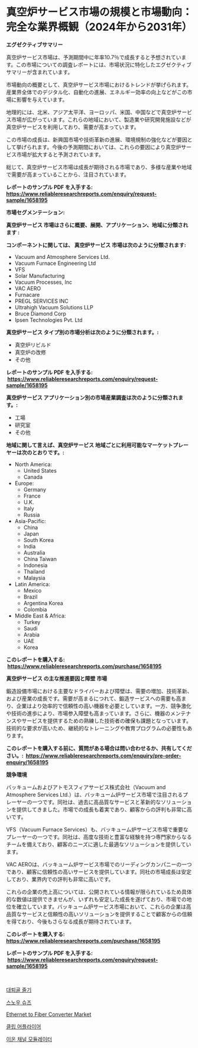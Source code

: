 <p><h1>真空炉サービス市場の規模と市場動向：完全な業界概観（2024年から2031年）</h1></p><p><strong>エグゼクティブサマリー</strong></p>
<p><p>真空炉サービス市場は、予測期間中に年率10.7％で成長すると予想されています。この市場についての調査レポートには、市場状況に特化したエグゼクティブサマリーが含まれています。</p><p>市場動向の概要として、真空炉サービス市場におけるトレンドが挙げられます。産業界全体でのデジタル化、自動化の進展、エネルギー効率の向上などがこの市場に影響を与えています。</p><p>地理的には、北米、アジア太平洋、ヨーロッパ、米国、中国などで真空炉サービス市場が広がっています。これらの地域において、製造業や研究開発施設などが真空炉サービスを利用しており、需要が高まっています。</p><p>この市場の成長は、新興国市場や技術革新の進展、環境規制の強化などが要因として挙げられます。今後の予測期間においては、これらの要因により真空炉サービス市場が拡大すると予測されています。</p><p>総じて、真空炉サービス市場は成長が期待される市場であり、多様な産業や地域で需要が高まっていることから、注目されています。</p></p>
<p><strong>レポートのサンプル PDF を入手する: <a href="https://www.reliableresearchreports.com/enquiry/request-sample/1658195">https://www.reliableresearchreports.com/enquiry/request-sample/1658195</a></strong></p>
<p><strong>市場セグメンテーション:</strong></p>
<p><strong> 真空炉サービス 市場はさらに概要、展開、アプリケーション、地域に分類されます :</strong></p>
<p><strong>コンポーネントに関しては、 真空炉サービス 市場は次のように分類されます: &nbsp;</strong></p>
<p><ul><li>Vacuum and Atmosphere Services Ltd.</li><li>Vacuum Furnace Engineering Ltd</li><li>VFS</li><li>Solar Manufacturing</li><li>Vacuum Processes, Inc</li><li>VAC AERO</li><li>Furnacare</li><li>PREGL SERVICES INC</li><li>Ultrahigh Vacuum Solutions LLP</li><li>Bruce Diamond Corp</li><li>Ipsen Technologies Pvt. Ltd</li></ul></p>
<p><strong> 真空炉サービス タイプ別の市場分析は次のように分類されます。:</strong></p>
<p><ul><li>真空炉リビルド</li><li>真空炉の改修</li><li>その他</li></ul></p>
<p><strong>レポートのサンプル PDF を入手する: &nbsp;<a href="https://www.reliableresearchreports.com/enquiry/request-sample/1658195">https://www.reliableresearchreports.com/enquiry/request-sample/1658195</a></strong></p>
<p><strong> 真空炉サービス アプリケーション別の市場産業調査は次のように分類されます。:</strong></p>
<p><ul><li>工場</li><li>研究室</li><li>その他</li></ul></p>
<p><strong>地域に関して言えば、真空炉サービス 地域ごとに利用可能なマーケットプレーヤーは次のとおりです。:</strong></p>
<p><ul>
    <li>
        North America:
        <ul>
            <li>United States</li>
            <li>Canada</li>
        </ul>
    </li>
    <li>
        Europe:
        <ul>
            <li>Germany</li>
            <li>France</li>
            <li>U.K.</li>
            <li>Italy</li>
            <li>Russia</li>
        </ul>
    </li>
    <li>
        Asia-Pacific:
        <ul>
            <li>China</li>
            <li>Japan</li>
            <li>South Korea</li>
            <li>India</li>
            <li>Australia</li>
            <li>China Taiwan</li>
            <li>Indonesia</li>
            <li>Thailand</li>
            <li>Malaysia</li>
        </ul>
    </li>
    <li>
        Latin America:
        <ul>
            <li>Mexico</li>
            <li>Brazil</li>
            <li>Argentina Korea</li>
            <li>Colombia</li>
        </ul>
    </li>
    <li>
        Middle East & Africa:
        <ul>
            <li>Turkey</li>
            <li>Saudi</li>
            <li>Arabia</li>
            <li>UAE</li>
            <li>Korea</li>
        </ul>
    </li>
    </ul></p>
<p><strong>このレポートを購入する: &nbsp;<a href="https://www.reliableresearchreports.com/purchase/1658195">https://www.reliableresearchreports.com/purchase/1658195</a></strong></p>
<p><strong>真空炉サービス の主な推進要因と障壁 市場</strong></p>
<p><p>鍛造設備市場における主要なドライバーおよび障壁は、需要の増加、技術革新、および産業の成長です。需要が高まるにつれて、鍛造サービスへの需要も高まり、企業はより効率的で信頼性の高い機器を必要としています。一方、競争激化や技術の進歩により、市場参入障壁も高まっています。さらに、機器のメンテナンスやサービスを提供するための熟練した技術者の確保も課題となっています。技術的な要求が高いため、継続的なトレーニングや教育プログラムの必要性もあります。</p></p>
<p><strong>このレポートを購入する前に、質問がある場合は問い合わせるか、共有してください。:&nbsp; <a href="https://www.reliableresearchreports.com/enquiry/pre-order-enquiry/1658195">https://www.reliableresearchreports.com/enquiry/pre-order-enquiry/1658195</a></strong></p>
<p><strong>競争環境</strong></p>
<p><p>バッキュームおよびアトモスフィアサービス株式会社（Vacuum and Atmosphere Services Ltd.）は、バッキューム炉サービス市場で注目されるプレーヤーの一つです。同社は、過去に高品質なサービスと革新的なソリューションを提供してきました。市場での成長も着実であり、顧客からの評判も非常に高いです。</p><p>VFS（Vacuum Furnace Services）も、バッキューム炉サービス市場で重要なプレーヤーの一つです。同社は、高度な技術と豊富な経験を持つ専門家からなるチームを備えており、顧客のニーズに適した最適なソリューションを提供しています。</p><p>VAC AEROは、バッキューム炉サービス市場でのリーディングカンパニーの一つであり、顧客に信頼性の高いサービスを提供しています。同社の市場成長は安定しており、業界内での評判も非常に高いです。</p><p>これらの企業の売上高については、公開されている情報が限られているため具体的な数値は提供できませんが、いずれも安定した成長を遂げており、市場での地位を確立しています。バッキューム炉サービス市場において、これらの企業は高品質なサービスと信頼性の高いソリューションを提供することで顧客からの信頼を得ており、今後もさらなる成長が期待されています。</p></p>
<p><strong>このレポートを購入する: &nbsp; <a href="https://www.reliableresearchreports.com/purchase/1658195">https://www.reliableresearchreports.com/purchase/1658195</a></strong></p>
<p><strong>レポートのサンプル PDF を入手する: &nbsp;<a href="https://www.reliableresearchreports.com/enquiry/request-sample/1658195">https://www.reliableresearchreports.com/enquiry/request-sample/1658195</a></strong><strong></strong></p>
<p>&nbsp;</p>
<p><p><a href="https://github.com/JeromeRtyau89966/Market-Research-Report-List-1/blob/main/192583311442.md">대퇴골 줄기</a></p><p><a href="https://medium.com/@duculucescu2022/%EB%88%88-%EC%8B%A0%EB%B0%9C-%EC%8B%9C%EC%9E%A5%EC%9D%80-%EC%8B%9C%EC%9E%A5-%EC%A0%90%EC%9C%A0%EC%9C%A8-%EA%B7%9C%EB%AA%A8-%EB%B0%8F-2031%EB%85%84%EA%B9%8C%EC%A7%80-%EC%98%88%EC%83%81%EB%90%9C-%EC%98%88%EC%B8%A1%EC%97%90-%EC%B4%88%EC%A0%90%EC%9D%84-%EB%A7%9E%EC%B6%94%EA%B3%A0-%EC%9E%88%EC%8A%B5%EB%8B%88%EB%8B%A4-1921024dd6fb">스노우 슈즈</a></p><p><a href="https://github.com/Airanohannonzb68e5pb53oc1/Market-Research-Report-List-1/blob/main/ethernet-to-fiber-converter-market.md">Ethernet to Fiber Converter Market</a></p><p><a href="https://github.com/TimmyMann6767/Market-Research-Report-List-1/blob/main/543737311441.md">클립 어플라이어</a></p><p><a href="https://medium.com/@costelcaramitru2022/%EC%9D%B4%EC%98%A8-%EC%B1%84%EB%84%90-%EC%A1%B0%EC%A0%88%EC%A0%9C-%EC%8B%9C%EC%9E%A5-%EB%B3%B4%EA%B3%A0%EC%84%9C%EB%8A%94-%EC%9D%B4-%EC%8B%9C%EC%9E%A5%EC%9D%98-%EC%B5%9C%EC%8B%A0-%ED%8A%B8%EB%A0%8C%EB%93%9C%EC%99%80-%EC%84%B1%EC%9E%A5-%EA%B8%B0%ED%9A%8C%EB%A5%BC-%EB%B3%B4%EC%97%AC%EC%A4%8D%EB%8B%88%EB%8B%A4-e0099530e481">이온 채널 모듈레이터</a></p></p>